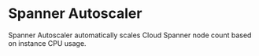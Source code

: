 # Spanner Autoscaler

Spanner Autoscaler automatically scales Cloud Spanner node count based on instance CPU usage.